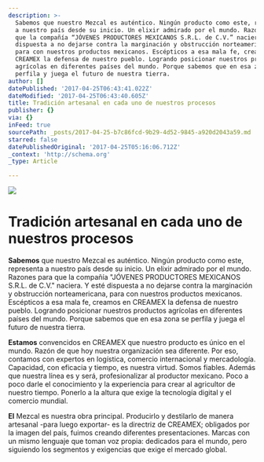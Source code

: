 ```yaml
---
description: >-
  Sabemos que nuestro Mezcal es auténtico. Ningún producto como este, representa
  a nuestro país desde su inicio. Un elixir admirado por el mundo. Razones para
  que la compañía “JÓVENES PRODUCTORES MEXICANOS S.R.L. de C.V.” naciera. Y esté
  dispuesta a no dejarse contra la marginación y obstrucción norteamericana,
  para con nuestros productos mexicanos. Escépticos a esa mala fe, creamos en
  CREAMEX la defensa de nuestro pueblo. Logrando posicionar nuestros productos
  agrícolas en diferentes países del mundo. Porque sabemos que en esa zona se
  perfila y juega el futuro de nuestra tierra.
author: []
datePublished: '2017-04-25T06:43:41.022Z'
dateModified: '2017-04-25T06:43:40.605Z'
title: Tradición artesanal en cada uno de nuestros procesos
publisher: {}
via: {}
inFeed: true
sourcePath: _posts/2017-04-25-b7c86fcd-9b29-4d52-9845-a920d2043a59.md
starred: false
datePublishedOriginal: '2017-04-25T05:16:06.712Z'
_context: 'http://schema.org'
_type: Article

---
```

![](https://the-grid-user-content.s3-us-west-2.amazonaws.com/ec1e61c3-62ed-4b2e-bb73-e7da93ea7a25.png)

# **Tradición artesanal en cada uno de nuestros procesos**

**Sabemos** que nuestro Mezcal es auténtico. Ningún producto como este, representa a nuestro país desde su inicio. Un elixir admirado por el mundo. Razones para que la compañía "JÓVENES PRODUCTORES MEXICANOS S.R.L. de C.V." naciera. Y esté dispuesta a no dejarse contra la marginación y obstrucción norteamericana, para con nuestros productos mexicanos. Escépticos a esa mala fe, creamos en CREAMEX la defensa de nuestro pueblo. Logrando posicionar nuestros productos agrícolas en diferentes países del mundo. Porque sabemos que en esa zona se perfila y juega el futuro de nuestra tierra.

**Estamos** convencidos en CREAMEX que nuestro producto es único en el mundo. Razón de que hoy nuestra organización sea diferente. Por eso, contamos con expertos en logística, comercio internacional y mercadología. Capacidad, con eficacia y tiempo, es nuestra virtud. Somos fiables. Además que nuestra línea es y será, profesionalizar al productor mexicano. Poco a poco darle el conocimiento y la experiencia para crear al agricultor de nuestro tiempo. Ponerlo a la altura que exige la tecnología digital y el comercio mundial.

**El** Mezcal es nuestra obra principal. Producirlo y destilarlo de manera artesanal -para luego exportar- es la directriz de CREAMEX; obligados por la imagen del país, fuimos creando diferentes presentaciones. Marcas con un mismo lenguaje que toman voz propia: dedicados para el mundo, pero siguiendo los segmentos y exigencias que exige el mercado global.